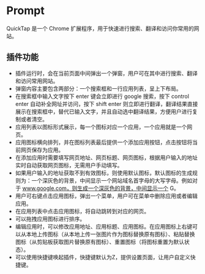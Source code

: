 # Prompt

QuickTap 是一个 Chrome 扩展程序，用于快速进行搜索、翻译和访问你常用的网站。

## 插件功能

- 插件运行时，会在当前页面中间弹出一个弹窗，用户可在其中进行搜索、翻译和访问常用网站。
- 弹窗内容主要包含两部分：一个搜索框和一行应用列表，呈上下布局。
- 在搜索框中输入文字按下 enter 键会立即进行 google 搜索，按下 control enter 自动补全网址并访问，按下 shift enter 则立即进行翻译，翻译结果直接展示在搜索框中，替代已输入文字，并且自动选中翻译结果，方便用户进行复制或者清空。
- 应用列表以图标形式展示，每一个图标对应一个应用，一个应用就是一个网页。
- 应用图标横向排列，并在图标列表最后提供一个添加应用按钮，点击按钮将当前网页保存为应用。
- 在添加应用时需要填写网页地址、网页标题、网页图标，根据用户输入的地址实时自动获取网页图标，无需用户手动填写。
- 如果用户输入的地址获取不到有效图标，则使用默认图标，默认图标的生成规则为：一个深灰色的背景，中间显示一个网站域名首字母的大写字母。例如对于 www.google.com，则生成一个深灰色的背景，中间显示一个 G。
- 用户可右键点击应用图标，弹出一个菜单，用户可在菜单中删除应用或者编辑应用。
- 在应用列表中点击应用图标，将自动跳转到对应的网页。
- 可以拖拽应用图标进行排序。
- 编辑应用时，可以修改应用地址、应用标题、应用图标。在应用图标上右键可以从本地上传图标（从本地上传一张图片作为图标替换原有图标）、粘贴替换图标（从剪贴板获取图片替换原有图标）、重置图标（将图标重置为默认状态）。
- 可以使用快捷键唤起插件，快捷键默认为Z，提供设置页面，让用户自定义快捷键。